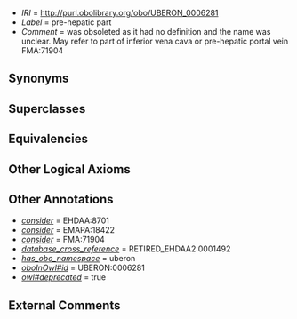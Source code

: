  * *IRI* = http://purl.obolibrary.org/obo/UBERON_0006281
 * *Label* = pre-hepatic part
 * *Comment* = was obsoleted as it had no definition and the name was unclear. May refer to part of inferior vena cava or pre-hepatic portal vein FMA:71904

## Synonyms


## Superclasses


## Equivalencies


## Other Logical Axioms


## Other Annotations

 * *[consider](../../er/oboInOwl#consider.md)* = EHDAA:8701
 * *[consider](../../er/oboInOwl#consider.md)* = EMAPA:18422
 * *[consider](../../er/oboInOwl#consider.md)* = FMA:71904
 * *[database_cross_reference](../../ef/oboInOwl#hasDbXref.md)* = RETIRED_EHDAA2:0001492
 * *[has_obo_namespace](../../ce/oboInOwl#hasOBONamespace.md)* = uberon
 * *[oboInOwl#id](../../id/oboInOwl#id.md)* = UBERON:0006281
 * *[owl#deprecated](../../ed/owl#deprecated.md)* = true

## External Comments

